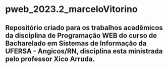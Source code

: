 # pweb_2023.2_marceloVitorino
 ## Repositório criado para os trabalhos acadêmicos da disciplina de Programação WEB do curso de Bacharelado em Sistemas de Informação da UFERSA - Angicos/RN, disciplina esta ministrada pelo professor Xico Arruda.
